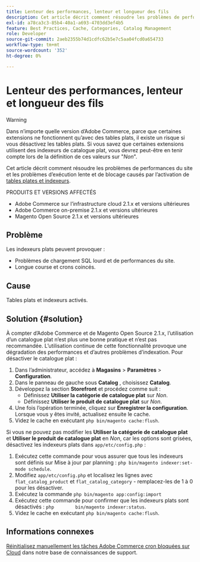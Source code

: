 ```yaml
---
title: Lenteur des performances, lenteur et longueur des fils
description: Cet article décrit comment résoudre les problèmes de performances du site et les problèmes d’exécution lente et bloquée causés par l’activation des tables plats et des indexeurs.
exl-id: a78ca3c3-85b4-40a1-a693-4703dd3ef4b5
feature: Best Practices, Cache, Categories, Catalog Management
role: Developer
source-git-commit: 2aeb2355b74d1cdfc62b5e7c5aa04fcd0a654733
workflow-type: tm+mt
source-wordcount: '352'
ht-degree: 0%

---
```


# Lenteur des performances, lenteur et longueur des fils

>[!WARNING]
>
>Dans n’importe quelle version d’Adobe Commerce, parce que certaines extensions ne fonctionnent qu’avec des tables plats, il existe un risque si vous désactivez les tables plats. Si vous savez que certaines extensions utilisent des indexeurs de catalogue plat, vous devrez peut-être en tenir compte lors de la définition de ces valeurs sur &quot;*Non*&quot;.

Cet article décrit comment résoudre les problèmes de performances du site et les problèmes d’exécution lente et de blocage causés par l’activation de [tables plates et indexeurs](https://experienceleague.adobe.com/en/docs/commerce-admin/catalog/catalog/catalog-flat).

PRODUITS ET VERSIONS AFFECTÉS

* Adobe Commerce sur l’infrastructure cloud 2.1.x et versions ultérieures
* Adobe Commerce on-premise 2.1.x et versions ultérieures
* Magento Open Source 2.1.x et versions ultérieures

## Problème

Les indexeurs plats peuvent provoquer :

* Problèmes de chargement SQL lourd et de performances du site.
* Longue course et crons coincés.

## Cause

Tables plats et indexeurs activés.

## Solution {#solution}

À compter d’Adobe Commerce et de Magento Open Source 2.1.x, l’utilisation d’un catalogue plat n’est plus une bonne pratique et n’est pas recommandée. L’utilisation continue de cette fonctionnalité provoque une dégradation des performances et d’autres problèmes d’indexation. Pour désactiver le catalogue plat :

1. Dans l’administrateur, accédez à **Magasins** > **Paramètres** > **Configuration**.
1. Dans le panneau de gauche sous **Catalog** , choisissez **Catalog**.
1. Développez la section **Storefront** et procédez comme suit :
   * Définissez **Utiliser la catégorie de catalogue plat** sur *Non*.
   * Définissez **Utiliser le produit de catalogue plat** sur *Non*.
1. Une fois l’opération terminée, cliquez sur **Enregistrer la configuration**. Lorsque vous y êtes invité, actualisez ensuite le cache.
1. Videz le cache en exécutant `php bin/magento cache:flush`.

Si vous ne pouvez pas modifier les **Utiliser la catégorie de catalogue plat** et **Utiliser le produit de catalogue plat** en *Non*, car les options sont grisées, désactivez les indexeurs plats dans `app/etc/config.php` :

1. Exécutez cette commande pour vous assurer que tous les indexeurs sont définis sur Mise à jour par planning : `php bin/magento indexer:set-mode schedule`.
1. Modifiez `app/etc/config.php` et localisez les lignes avec `flat_catalog_product` et `flat_catalog_category` - remplacez-les de 1 à 0 pour les désactiver.
1. Exécutez la commande `php bin/magento app:config:import`
1. Exécutez cette commande pour confirmer que les indexeurs plats sont désactivés : `php        bin/magento indexer:status`.
1. Videz le cache en exécutant `php bin/magento cache:flush`.

## Informations connexes

[Réinitialisez manuellement les tâches Adobe Commerce cron bloquées sur Cloud](/help/how-to/general/reset-stuck-magento-cron-jobs-manually-on-cloud.md) dans notre base de connaissances de support.
